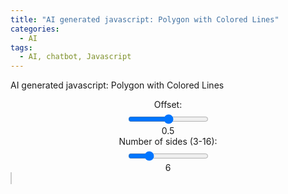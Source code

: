 ```yaml
---
title: "AI generated javascript: Polygon with Colored Lines"
categories:
  - AI
tags:
  - AI, chatbot, Javascript
---
```


AI generated javascript: Polygon with Colored Lines

<style>
        canvas {
            background-color: white;
            border: 1px solid #ccc;
            margin-top: 20px;
        }
        .slider-container {
            display: flex;
            flex-direction: column;
            align-items: center;
        }
        label {
            margin-bottom: 5px;
        }
</style>
<div class="slider-container">
        <label for="offsetRange">Offset:</label>
	<input type="range" id="offsetRange" min="0" max="59" value="30" oninput="updateOffset()">
	<span id="offsetValue">0.5</span>
	<label for="sidesRange">Number of sides (3-16): </label>
	<input type="range" id="sidesRange" min="3" max="16" value="6" oninput="updateSides()">
	<span id="sidesValue">6</span>
</div>
<canvas id="polygonCanvas" width="500" height="500"></canvas>
<script>
        const canvas = document.getElementById('polygonCanvas');
        const ctx = canvas.getContext('2d');
        const sidesRange = document.getElementById('sidesRange');
        const sidesValue = document.getElementById('sidesValue');
        const offsetValue = parseInt(document.getElementById('offsetRange').value)/60;
        const centerX = canvas.width / 2;
        const centerY = canvas.height / 2;
        const radius = 200;

        // Function to draw the polygon and midpoints recursively
        function drawPolygon(sides, offset) {
            ctx.clearRect(0, 0, canvas.width, canvas.height); // Clear canvas
            let points = generatePolygonPoints(centerX, centerY, radius, sides);

	    for (let i=0;i < sides + 3; i++) {
               drawShape(points);
               points = calculateMidpoints(points, offset);
	    }
        }

        // Generate points of a regular polygon
        function generatePolygonPoints(cx, cy, r, sides) {
            const points = [];
            const angleIncrement = (2 * Math.PI) / sides;

            for (let i = 0; i < sides; i++) {
                const angle = i * angleIncrement;
                const x = cx + r * Math.cos(angle);
                const y = cy + r * Math.sin(angle);
                points.push({ x, y });
            }
            return points;
        }

        // Draw a shape given a set of points
        function drawShape(points) {
            ctx.beginPath();
            ctx.moveTo(points[0].x, points[0].y);

            points.forEach(point => {
                ctx.lineTo(point.x, point.y);
            });
            ctx.closePath();
            ctx.stroke();
        }

        // Calculate midpoints of the edges of a polygon
        function calculateMidpoints(points, offset) {
            const midpoints = [];
            for (let i = 0; i < points.length; i++) {
                const nextIndex = (i + 1) % points.length;
                const midX = points[i].x + (points[nextIndex].x - points[i].x) * offset;
                const midY = points[i].y + (points[nextIndex].y - points[i].y) * offset;
                midpoints.push({ x: midX, y: midY });
            }
            return midpoints;
        }

        // Update number of sides and redraw
        function updateSides() {
            const sides = parseInt(sidesRange.value, 10);
            const offset = parseFloat(offsetValue.value);
            sidesValue.textContent = sides;
            drawPolygon(sides, offset);
        }

        function updateOffset() {
            const offset = parseInt(offsetRange.value, 10)/60;
            const sides = parseInt(sidesRange.value, 10);
            offsetValue.textContent = offset;
            drawPolygon(sides, offset);
        }

        // Initial draw
        drawPolygon(parseInt(sidesRange.value, 10), parseFloat(offsetValue.value));
</script>
